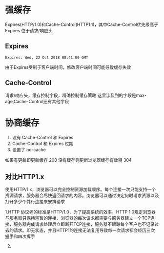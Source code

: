 # 强缓存
Expires(HTTP/1.0)和Cache-Control(HTTP1.1)，其中Cache-Control优先级高于Expires
位于请求/响应头

## Expires

```
Expires: Wed, 22 Oct 2018 08:41:00 GMT
```
由于Expires受制于客户端时间，修改客户端时间可能导致缓存失效


## Cache-Control
请求/响应头，缓存控制字段，精确控制缓存策略 这里涉及到的字段是max-age,Cache-Control还有其他字段

# 协商缓存  
1. 没有 Cache-Control 和 Expires
2. Cache-Control 和 Expires 过期
3. 设置了 no-cache


如果有更新即更新缓存 200
没有缓存则更新浏览器缓存有效期 304












## 对比HTTP1.x
使用HTTP/1.x，浏览器可以完全控制资源加载顺序。每个连接一次只能支持一个资源请求，服务器会尽快返回请求的内容。浏览器可以通过决定何时请求资源以及打开多少个并行连接来安排请求

1.HTTP 协议老的标准是HTTP/1.0，为了提高系统的效率，HTTP 1.0规定浏览器与服务器只保持短暂的连接，浏览器的每次请求都需要与服务器建立一个TCP连接，服务器完成请求处理后立即断开TCP连接，服务器不跟踪每个客户也不记录过去的请求。即无状态，并且HTTP1的连接无法复用导致每一次请求都会经历三次握手和四次挥手

2.